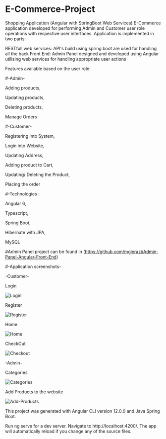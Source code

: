 # E-Commerce-Project

Shopping Application (Angular with SpringBoot Web Services) E-Commerce application developed for performing Admin and Customer user role operations with respective user interfaces. 
Application is implemented in two parts:

RESTfull web services: API's build using spring boot are used for handling all the back 
Front End: Admin Panel designed and developed using Angular utilising web services for handling appropriate user actions

Features available based on the user role:

#-Admin- 


Adding products, 

Updating products, 

Deleting products, 

Manage Orders


#-Customer- 


Registering into System, 

Login into Website, 

Updating Address, 

Adding product to Cart, 

Updating/ Deleting the Product, 

Placing the order


#-Technologies :


Angular 6, 

Typescript, 

Spring Boot, 

Hibernate with JPA, 

MySQL


#Admin Panel project can be found in (https://github.com/mgjerazi/Admin-Panel-Angular-Front-End)

#-Application screenshots-

-Customer-

Login

![Login](https://user-images.githubusercontent.com/74839767/128939276-1383ceb1-b84d-4db2-a23f-1a60cdd40974.PNG)

Register

![Register](https://user-images.githubusercontent.com/74839767/128939299-d9dee6d5-6b84-4473-b2d6-98253bd0b189.PNG)

Home

![Home](https://user-images.githubusercontent.com/74839767/128939311-54534035-44bd-4ce7-a04b-7b905f2018a2.PNG)

CheckOut

![Checkout](https://user-images.githubusercontent.com/74839767/128939325-67e2b0f2-17e2-4cd9-ae13-329b01662f79.PNG)

-Admin-

Categories

![Categories](https://user-images.githubusercontent.com/74839767/128939356-7781c64c-5584-424f-940e-7db29b019804.PNG)

Add Products to the website

![Add-Products](https://user-images.githubusercontent.com/74839767/128939386-790fd9ae-5225-4ae7-b940-c20a29c7631d.PNG)

This project was generated with Angular CLI version 12.0.0 and Java Spring Boot.

Run ng serve for a dev server. Navigate to http://localhost:4200/. The app will automatically reload if you change any of the source files.
